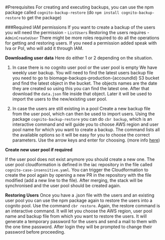 #Prerequisites 
For creating and executing backups, you can use the npm package called `cognito-backup-restore` 
(do `npm install cognito-backup-restore` to get the package)

###Required IAM permissions
If you want to create a backup of the users you will need the permission - `ListUsers`
Restoring the users requires - `AdminCreateUser`
There might be more roles required to do all the operations for getting and restoring users. If you need a permission added
speak with Iva or Pol, who will add it through IAM.

**Downloading user data**
Here do either 1 or 2 depending on the situation.

1. In case there is no cognito user pool or the user pool is empty 
We have weekly user backup.  You will need to find the latest users backup file you need to go to biomage-backups-production-{accoundId} S3 bucket and find the latest object in the bucket. The objects names are the date they are created so using this you can find the latest one.
After that download the `data.json` file inside that object. Later it will be used to import the users to the new/existing user pool.

2. In case the users are still existing in a pool
Create a new backup file from the user pool, which can then be used to import users.
Using the package `cognito-backup-restore` you can do `cbr backup`, which is an interactive command and will guide you to choose 
AWS region and user pool name for which you want to create a backup. The command lists all the available options so it will be easy for you to choose the correct parameters. Use the arrow keys and enter for choosing. (more info [here](https://medium.com/geekculture/how-to-quickly-backup-and-restore-aws-cognito-user-pool-c1d820b927a8))

**Create new user pool if required**

If the user pool does not exist anymore you should create a new one. The user pool cloudformation is defined in the iac repository in the file called
`cognito-case-insensitive.yaml`. You can trigger the Cloudformation to create the pool again by opening a new PR in the repository with the file modified
(add a new line to the file). After merging, the stack will be synchronised and the user pool should be created again.

**Restoring Users**
Once you have a .json file with the users and an existing user pool you can use the npm package again to restore the users into a cognito pool.
Use the command `cbr restore`. Again, the restore command is an interactive command. It will let you choose the AWS region, 
user pool name and backup file from which you want to restore the users. It will generate a temporary password for the users and send a mail to them with the one time password. 
After login they will be prompted to change their password before proceeding.
